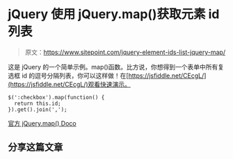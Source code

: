 # jQuery 使用 jQuery.map()获取元素 id 列表

> 原文：<https://www.sitepoint.com/jquery-element-ids-list-jquery-map/>

这是 jQuery 的一个简单示例。map()函数。比方说，你想得到一个表单中所有复选框 id 的逗号分隔列表，你可以这样做！在[https://jsfiddle.net/CEcgL/](https://jsfiddle.net/CEcgL/)观看快速演示。

```
$(':checkbox').map(function() {
  return this.id;
}).get().join(',');
```

[官方 jQuery.map() Doco](http://api.jquery.com/map/)

## 分享这篇文章